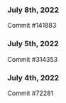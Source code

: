 ### July 8th, 2022

Commit #141883

### July 5th, 2022

Commit #314353


### July 4th, 2022

Commit #72281
